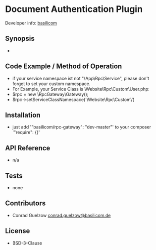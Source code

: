 Document Authentication Plugin
================================================

Developer info: [basilicom](http://basilicom.de/)

## Synopsis

* 

## Code Example / Method of Operation

* if your service namespace ist not "\App\Rpc\Service", please don't forget to set your custom namespace.
* For Example, your Service Class is \Website\Rpc\Custom\User.php:
* $rpc = new \RpcGateway\Gateway();
* $rpc->setServiceClassNamespace('\Website\Rpc\Custom\\')

## Installation

* just add '"basilicom/rpc-gateway": "dev-master"' to your composer '"require": {}'

## API Reference

* n/a

## Tests

* none

## Contributors

* Conrad Guelzow <conrad.guelzow@basilicom.de>

## License

* BSD-3-Clause
